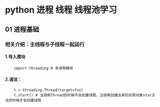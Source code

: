 # python 进程 线程 线程池学习
## 01 进程基础
### 相关介绍：主线程与子线程一起运行
#### 1.导入模块
        import threading # 多进程模块
#### 2.语法：
        t = threading.Thread(target=fun)
        t.start() # 当调用Thread的时候不会创建线程，当调用创建出来的实例对象star方法的时候才会创建线程
